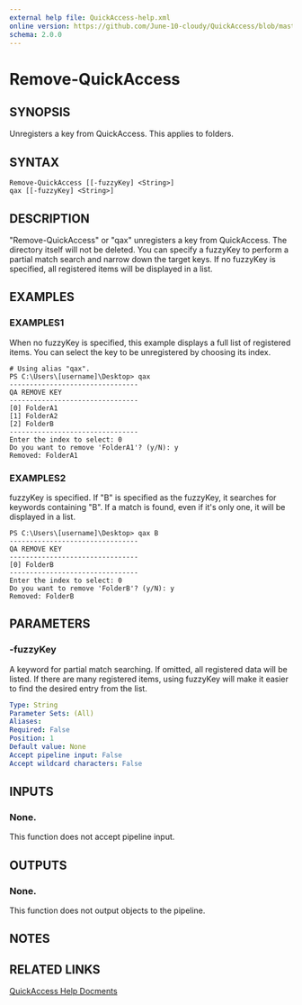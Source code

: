 ```yaml
---
external help file: QuickAccess-help.xml
online version: https://github.com/June-10-cloudy/QuickAccess/blob/master/help/en-US/QuickAccess-help.xml
schema: 2.0.0
---
```

# Remove-QuickAccess
## SYNOPSIS
Unregisters a key from QuickAccess. This applies to folders.
## SYNTAX
```
Remove-QuickAccess [[-fuzzyKey] <String>]
qax [[-fuzzyKey] <String>]
```
## DESCRIPTION
"Remove-QuickAccess" or "qax" unregisters a key from QuickAccess.
The directory itself will not be deleted.
You can specify a fuzzyKey to perform a partial match search and narrow down the target keys.
If no fuzzyKey is specified, all registered items will be displayed in a list.
## EXAMPLES
### EXAMPLES1
When no fuzzyKey is specified, this example displays a full list of registered items.
You can select the key to be unregistered by choosing its index.
```
# Using alias "qax".
PS C:\Users\[username]\Desktop> qax
--------------------------------
QA REMOVE KEY
--------------------------------
[0] FolderA1
[1] FolderA2
[2] FolderB
--------------------------------
Enter the index to select: 0
Do you want to remove 'FolderA1'? (y/N): y
Removed: FolderA1
```
### EXAMPLES2
fuzzyKey is specified.
If "B" is specified as the fuzzyKey, it searches for keywords containing "B".
If a match is found, even if it's only one, it will be displayed in a list.
```
PS C:\Users\[username]\Desktop> qax B
--------------------------------
QA REMOVE KEY
--------------------------------
[0] FolderB
--------------------------------
Enter the index to select: 0
Do you want to remove 'FolderB'? (y/N): y
Removed: FolderB
```
## PARAMETERS
### -fuzzyKey
A keyword for partial match searching.
If omitted, all registered data will be listed.
If there are many registered items, using fuzzyKey will make it easier to find the desired entry from the list.
```yaml
Type: String
Parameter Sets: (All)
Aliases:
Required: False
Position: 1
Default value: None
Accept pipeline input: False
Accept wildcard characters: False
```
## INPUTS
### None. 
This function does not accept pipeline input.
## OUTPUTS
### None. 
This function does not output objects to the pipeline.
## NOTES
## RELATED LINKS
[QuickAccess Help Docments](https://github.com/June-10-cloudy/QuickAccess-Help)
